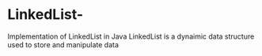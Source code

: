 # LinkedList-
Implementation of LinkedList in Java 
LinkedList is a dynaimic data structure used to store and manipulate data 
